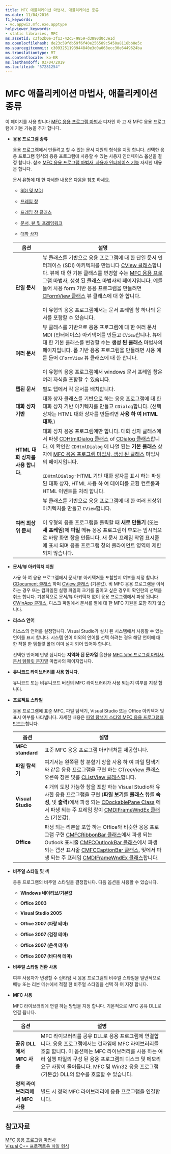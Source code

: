 ```yaml
---
title: MFC 애플리케이션 마법사, 애플리케이션 종류
ms.date: 11/04/2016
f1_keywords:
- vc.appwiz.mfc.exe.apptype
helpviewer_keywords:
- static libraries, MFC
ms.assetid: c3f62b0e-3f13-42c5-9859-d3890d0c3e1d
ms.openlocfilehash: de23c59fdb59f6f40e256589c5450a8118bb8e5c
ms.sourcegitcommit: c3093251193944840e3d0a068ecc30e6449624ba
ms.translationtype: MT
ms.contentlocale: ko-KR
ms.lasthandoff: 03/04/2019
ms.locfileid: "57281254"
---
```

# <a name="application-type-mfc-application-wizard"></a>MFC 애플리케이션 마법사, 애플리케이션 종류

이 페이지를 사용 합니다 [MFC 응용 프로그램 마법사](../../mfc/reference/mfc-application-wizard.md) 디자인 하 고 새 MFC 응용 프로그램에 기본 기능을 추가 합니다.

- **응용 프로그램 종류**

  응용 프로그램에서 만들려고 할 수 있는 문서 지원의 형식을 지정 합니다. 선택한 응용 프로그램 형식의 응용 프로그램에 사용할 수 있는 사용자 인터페이스 옵션을 결정 합니다. 참조 [MFC 응용 프로그램 마법사, 사용자 인터페이스 기능](../../mfc/reference/user-interface-features-mfc-application-wizard.md) 자세한 내용은 합니다.

   문서 유형에 대 한 자세한 내용은 다음을 참조 하세요.

  - [SDI 및 MDI](../../mfc/sdi-and-mdi.md)

  - [프레임 창](../../mfc/frame-windows.md)

  - [프레임 창 클래스](../../mfc/frame-window-classes.md)

  - [문서, 뷰 및 프레임워크](../../mfc/documents-views-and-the-framework.md)

  - [대화 상자](../../mfc/dialog-boxes.md)

  |옵션|설명|
  |------------|-----------------|
  |**단일 문서**|뷰 클래스를 기반으로 응용 프로그램에 대 한 단일 문서 인터페이스 (SDI) 아키텍처를 만듭니다 [CView 클래스](../../mfc/reference/cview-class.md)합니다. 뷰에 대 한 기본 클래스를 변경할 수는 [MFC 응용 프로그램 마법사, 생성 된 클래스](../../mfc/reference/generated-classes-mfc-application-wizard.md) 마법사의 페이지입니다. 예를 들어 사용 form 기반 응용 프로그램을 만들려면 [CFormView 클래스](../../mfc/reference/cformview-class.md) 뷰 클래스에 대 한 합니다.<br /><br /> 이 유형의 응용 프로그램에서는 문서 프레임 창 하나의 문서를 포함할 수 있습니다.|
  |**여러 문서**|뷰 클래스를 기반으로 응용 프로그램에 대 한 여러 문서 MDI (인터페이스) 아키텍처를 만들고 `CView`합니다. 뷰에 대 한 기본 클래스를 변경할 수는 **생성 된 클래스** 마법사의 페이지입니다. 폼 기반 응용 프로그램을 만들려면 사용 예를 들어 `CFormView` 뷰 클래스에 대 한 합니다.<br /><br /> 이 유형의 응용 프로그램에서 windows 문서 프레임 창은 여러 자식을 포함할 수 있습니다.|
  |**탭된 문서**|별도 탭에서 각 문서를 배치합니다.|
  |**대화 상자 기반**|대화 상자 클래스를 기반으로 하는 응용 프로그램에 대 한 대화 상자 기반 아키텍처를 만들고 `CDialog`합니다. (선택 상자는 HTML 대화 상자를 만들려면 **사용 하 여 HTML 대화**.)|
  |**HTML 대화 상자를 사용 합니다.**|대화 상자 응용 프로그램에만 합니다. 대화 상자 클래스에서 파생 [CDHtmlDialog 클래스](../../mfc/reference/cdhtmldialog-class.md) of [CDialog 클래스](../../mfc/reference/cdialog-class.md)합니다. 이 확인란 `CDHtmlDialog` 에 나열 된는 **기본 클래스** 상자에 [MFC 응용 프로그램 마법사, 생성 된 클래스](../../mfc/reference/generated-classes-mfc-application-wizard.md) 마법사의 페이지입니다.<br /><br /> `CDHtmlDialog`-HTML 기반 대화 상자를 표시 하는 파생 된 대화 상자, HTML 사용 하 여 데이터를 교환 컨트롤과 HTML 이벤트를 처리 합니다.|
  |**여러 최상위 문서**|뷰 클래스를 기반으로 응용 프로그램에 대 한 여러 최상위 아키텍처를 만들고 `CView`합니다.<br /><br /> 이 유형의 응용 프로그램을 클릭할 때 **새로 만들기** (또는 **새 프레임**)에 **파일** 메뉴 응용 프로그램이 부모는 암시적으로 바탕 화면 창을 만듭니다. 새 문서 프레임 작업 표시줄에 표시 되며 응용 프로그램 창의 클라이언트 영역에 제한 되지 않습니다.|

- **문서/뷰 아키텍처 지원**

  사용 하 여 응용 프로그램에서 문서/뷰 아키텍처를 포함할지 여부를 지정 합니다 [CDocument 클래스](../../mfc/reference/cdocument-class.md) 하며 [CView 클래스](../../mfc/reference/cview-class.md) (기본값). 비 MFC 응용 프로그램을 이식 하는 경우 또는 컴파일된 실행 파일의 크기를 줄이고 싶은 경우이 확인란의 선택을 취소 합니다. 기본적으로 문서/뷰 아키텍처 없이 응용 프로그램에서 파생 됩니다 [CWinApp 클래스](../../mfc/reference/cwinapp-class.md), 디스크 파일에서 문서를 열에 대 한 MFC 지원을 포함 하지 않습니다.

- **리소스 언어**

  리소스의 언어를 설정합니다. Visual Studio가 설치 된 시스템에서 사용할 수 있는 언어를 표시 합니다. 시스템 언어 이외의 언어를 선택 하려는 경우 해당 언어에 대 한 적절 한 템플릿 폴더 이미 설치 되어 있어야 합니다.

  선택한 언어에 반영 됩니다는 **지역화 된 문자열** 옵션을 [MFC 응용 프로그램 마법사, 문서 템플릿 문자열](../../mfc/reference/document-template-strings-mfc-application-wizard.md) 마법사의 페이지입니다.

- **유니코드 라이브러리를 사용 합니다.**

  유니코드 또는 비유니코드 버전의 MFC 라이브러리가 사용 되는지 여부를 지정 합니다.

- **프로젝트 스타일**

  응용 프로그램에 표준 MFC, 파일 탐색기, Visual Studio 또는 Office 아키텍처 및 표시 여부를 나타냅니다. 자세한 내용은 [파일 탐색기 스타일 MFC 응용 프로그램을 만드는](../../mfc/reference/creating-a-file-explorer-style-mfc-application.md)합니다.

  |옵션|설명|
  |------------|-----------------|
  |**MFC standard**|표준 MFC 응용 프로그램 아키텍처를 제공합니다.|
  |**파일 탐색기**|여기서는 왼쪽된 창 분할기 창을 사용 하 여 파일 탐색기와 같은 응용 프로그램을 구현 하는 [CTreeView 클래스](../../mfc/reference/ctreeview-class.md) 오른쪽 창은 및를 [CListView 클래스](../../mfc/reference/clistview-class.md)합니다.|
  |**Visual Studio**|4 개의 도킹 가능한 창을 포함 하는 Visual Studio와 유사한 응용 프로그램을 구현 (**파일 보기**를 **클래스 뷰**를 **속성**, 및 **출력**)에서 파생 되는 [CDockablePane Class](../../mfc/reference/cdockablepane-class.md) 에서 파생 되는 주 프레임 창이 [CMDIFrameWndEx 클래스](../../mfc/reference/cmdiframewndex-class.md) (기본값).|
  |**Office**|파생 되는 리본을 포함 하는 Office와 비슷한 응용 프로그램 구현 [CMFCRibbonBar 클래스](../../mfc/reference/cmfcribbonbar-class.md)에서 파생 되는 Outlook 표시줄 [CMFCOutlookBar 클래스](../../mfc/reference/cmfcoutlookbar-class.md)에서 파생 되는 캡션 표시줄 [CMFCCaptionBar 클래스](../../mfc/reference/cmfccaptionbar-class.md), 및에서 파생 되는 주 프레임 [CMDIFrameWndEx 클래스](../../mfc/reference/cmdiframewndex-class.md)합니다.|

- **비주얼 스타일 및 색**

  응용 프로그램의 비주얼 스타일을 결정합니다. 다음 옵션을 사용할 수 있습니다.

  - **Windows 네이티브/기본값**

  - **Office 2003**

  - **Visual Studio 2005**

  - **Office 2007 (파랑 테마)**

  - **Office 2007 (검정 테마)**

  - **Office 2007 (은색 테마)**

  - **Office 2007 (바다색 테마)**

- **비주얼 스타일 전환 사용**

  여부 사용자가 변경할 수 런타임 시 응용 프로그램의 비주얼 스타일을 일반적으로 메뉴 또는 리본 메뉴에서 적절 한 비주얼 스타일을 선택 하 여 지정 합니다.

- **MFC 사용**

  MFC 라이브러리에 연결 하는 방법을 지정 합니다. 기본적으로 MFC 공유 DLL로 연결 됩니다.

  |옵션|설명|
  |------------|-----------------|
  |**공유 DLL에서 MFC 사용**|MFC 라이브러리를 공유 DLL로 응용 프로그램에 연결합니다. 응용 프로그램에서는 런타임에 MFC 라이브러리를 호출 합니다. 이 옵션에는 MFC 라이브러리를 사용 하는 여러 실행 파일의 구성 된 응용 프로그램의 디스크 및 메모리 요구 사항이 줄어듭니다. MFC 및 Win32 응용 프로그램 (기본값) DLL의 함수를 호출할 수 있습니다.|
  |**정적 라이브러리에서 MFC 사용**|빌드 시 정적 MFC 라이브러리에 응용 프로그램을 연결합니다.|

## <a name="see-also"></a>참고자료

[MFC 응용 프로그램 마법사](../../mfc/reference/mfc-application-wizard.md)<br/>
[Visual C++ 프로젝트용 파일 형식](../../ide/file-types-created-for-visual-cpp-projects.md)
